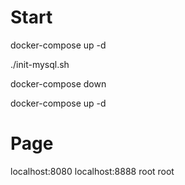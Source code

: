 # Start
docker-compose up -d

./init-mysql.sh

docker-compose down

docker-compose up -d

# Page
localhost:8080
localhost:8888 root root

